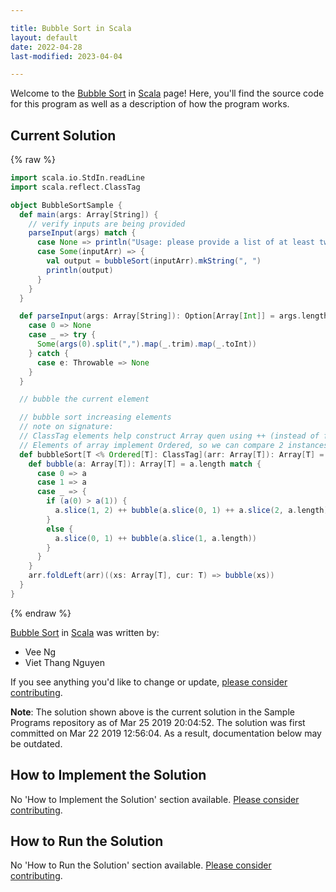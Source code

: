```yaml
---

title: Bubble Sort in Scala
layout: default
date: 2022-04-28
last-modified: 2023-04-04

---
```


Welcome to the [Bubble Sort](https://sampleprograms.io/projects/bubble-sort) in [Scala](https://sampleprograms.io/languages/scala) page! Here, you'll find the source code for this program as well as a description of how the program works.

## Current Solution

{% raw %}

```scala
import scala.io.StdIn.readLine
import scala.reflect.ClassTag

object BubbleSortSample {
  def main(args: Array[String]) {
    // verify inputs are being provided
    parseInput(args) match {
      case None => println("Usage: please provide a list of at least two integers to sort in the format \"1, 2, 3, 4, 5\"")
      case Some(inputArr) => {
        val output = bubbleSort(inputArr).mkString(", ")
        println(output)
      }
    }
  }

  def parseInput(args: Array[String]): Option[Array[Int]] = args.length match {
    case 0 => None
    case _ => try {
      Some(args(0).split(",").map(_.trim).map(_.toInt))
    } catch {
      case e: Throwable => None
    }
  }

  // bubble the current element

  // bubble sort increasing elements
  // note on signature:
  // ClassTag elements help construct Array quen using ++ (instead of falling back to ArraySeq)
  // Elements of array implement Ordered, so we can compare 2 instances of T using ==, <, >, etc.
  def bubbleSort[T <% Ordered[T]: ClassTag](arr: Array[T]): Array[T] = {
    def bubble(a: Array[T]): Array[T] = a.length match {
      case 0 => a
      case 1 => a
      case _ => {
        if (a(0) > a(1)) {
          a.slice(1, 2) ++ bubble(a.slice(0, 1) ++ a.slice(2, a.length))
        }
        else {
          a.slice(0, 1) ++ bubble(a.slice(1, a.length))
        }
      }
    }
    arr.foldLeft(arr)((xs: Array[T], cur: T) => bubble(xs))
  }
}
```

{% endraw %}

[Bubble Sort](https://sampleprograms.io/projects/bubble-sort) in [Scala](https://sampleprograms.io/languages/scala) was written by:

- Vee Ng
- Viet Thang Nguyen

If you see anything you'd like to change or update, [please consider contributing](https://github.com/TheRenegadeCoder/sample-programs).

**Note**: The solution shown above is the current solution in the Sample Programs repository as of Mar 25 2019 20:04:52. The solution was first committed on Mar 22 2019 12:56:04. As a result, documentation below may be outdated.

## How to Implement the Solution

No 'How to Implement the Solution' section available. [Please consider contributing](https://github.com/TheRenegadeCoder/sample-programs-website).

## How to Run the Solution

No 'How to Run the Solution' section available. [Please consider contributing](https://github.com/TheRenegadeCoder/sample-programs-website).